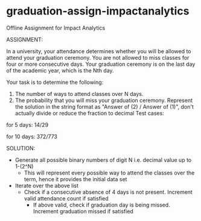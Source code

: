 # graduation-assign-impactanalytics
Offline Assignment for Impact Analytics

ASSIGNMENT:

In a university, your attendance determines whether you will be allowed to attend your graduation ceremony.
You are not allowed to miss classes for four or more consecutive days.
Your graduation ceremony is on the last day of the academic year, which is the Nth day.

Your task is to determine the following:

1. The number of ways to attend classes over N days.
2. The probability that you will miss your graduation ceremony.
Represent the solution in the string format as "Answer of (2) / Answer of (1)", don't actually divide or reduce the fraction to decimal
Test cases:

for 5 days: 14/29

for 10 days: 372/773


SOLUTION:

- Generate all possible binary numbers of digit N i.e. decimal value up to 1-(2^N)
  - This will represent every possible way to attend the classes over the term, hence it provides the initial data set
- Iterate over the above list
  - Check if a consecutive absence of 4 days is not present. Increment valid attendance count if satisfied
    - If above valid, check if graduation day is being missed. Increment graduation missed if satisfied
